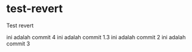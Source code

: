 # test-revert
Test revert

ini adalah commit 4
ini adalah commit 1.3
ini adalah commit 2
ini adalah commit 3